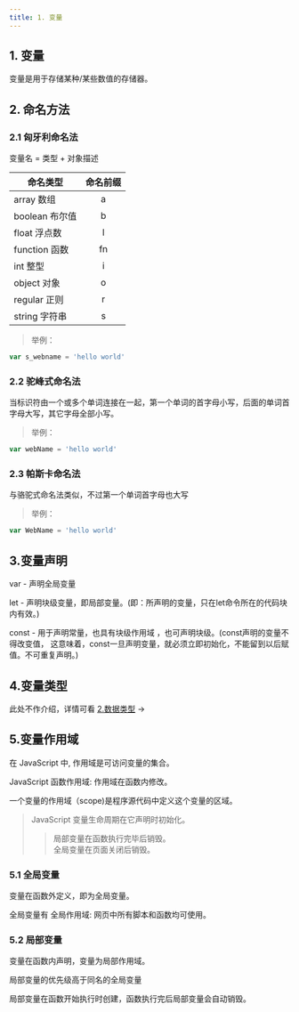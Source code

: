 ```yaml
---
title: 1. 变量
---
```


## 1. 变量

  变量是用于存储某种/某些数值的存储器。

## 2. 命名方法

### 2.1 匈牙利命名法

变量名 = 类型 + 对象描述

命名类型|命名前缀
--|:--:
array 数组|a
boolean 布尔值|b
float 浮点数|l
function 函数|fn
int 整型|i
object 对象|o
regular 正则|r
string 字符串|s

> 举例：

``` js
var s_webname = 'hello world'
```

### 2.2 驼峰式命名法

当标识符由一个或多个单词连接在一起，第一个单词的首字母小写，后面的单词首字母大写，其它字母全部小写。

> 举例：

``` js
var webName = 'hello world'
```

### 2.3 帕斯卡命名法

与骆驼式命名法类似，不过第一个单词首字母也大写

> 举例：

``` js
var WebName = 'hello world'
```

## 3.变量声明

var - 声明全局变量

let - 声明块级变量，即局部变量。(即：所声明的变量，只在let命令所在的代码块内有效。)

const - 用于声明常量，也具有块级作用域 ，也可声明块级。(const声明的变量不得改变值，
这意味着，const一旦声明变量，就必须立即初始化，不能留到以后赋值。不可重复声明。)

## 4.变量类型

此处不作介绍，详情可看 [2.数据类型](/basics/b/b_datatype.html#_1-%E6%95%B0%E6%8D%AE%E7%B1%BB%E5%9E%8B) →

## 5.变量作用域

在 JavaScript 中, 作用域是可访问变量的集合。

JavaScript 函数作用域: 作用域在函数内修改。

一个变量的作用域（scope)是程序源代码中定义这个变量的区域。

>JavaScript 变量生命周期在它声明时初始化。<br/>
>>局部变量在函数执行完毕后销毁。<br/>
>>全局变量在页面关闭后销毁。

### 5.1 全局变量

变量在函数外定义，即为全局变量。

全局变量有 全局作用域: 网页中所有脚本和函数均可使用。 

### 5.2 局部变量

变量在函数内声明，变量为局部作用域。

局部变量的优先级高于同名的全局变量

局部变量在函数开始执行时创建，函数执行完后局部变量会自动销毁。

